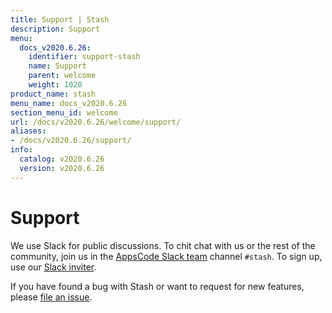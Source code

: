 ```yaml
---
title: Support | Stash
description: Support
menu:
  docs_v2020.6.26:
    identifier: support-stash
    name: Support
    parent: welcome
    weight: 1020
product_name: stash
menu_name: docs_v2020.6.26
section_menu_id: welcome
url: /docs/v2020.6.26/welcome/support/
aliases:
- /docs/v2020.6.26/support/
info:
  catalog: v2020.6.26
  version: v2020.6.26
---
```


# Support

We use Slack for public discussions. To chit chat with us or the rest of the community, join us in the [AppsCode Slack team](https://appscode.slack.com/messages/C8NCX6N23/details/) channel `#stash`. To sign up, use our [Slack inviter](https://slack.appscode.com/).

If you have found a bug with Stash or want to request for new features, please [file an issue](https://github.com/stashed/stash/issues/new).
